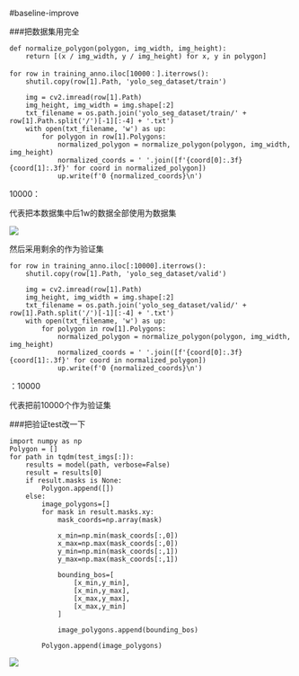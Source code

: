 #baseline-improve

###把数据集用完全

	def normalize_polygon(polygon, img_width, img_height):
	    return [(x / img_width, y / img_height) for x, y in polygon]
	
	for row in training_anno.iloc[10000：].iterrows():
	    shutil.copy(row[1].Path, 'yolo_seg_dataset/train')
	
	    img = cv2.imread(row[1].Path)
	    img_height, img_width = img.shape[:2]
	    txt_filename = os.path.join('yolo_seg_dataset/train/' + row[1].Path.split('/')[-1][:-4] + '.txt')
	    with open(txt_filename, 'w') as up:
	        for polygon in row[1].Polygons:
	            normalized_polygon = normalize_polygon(polygon, img_width, img_height)
	            normalized_coords = ' '.join([f'{coord[0]:.3f} {coord[1]:.3f}' for coord in normalized_polygon])
	            up.write(f'0 {normalized_coords}\n')

10000：

代表把本数据集中后1w的数据全部使用为数据集

![](https://cdn.jsdelivr.net/gh/tj-messi/picture/1729310510229.png)

然后采用剩余的作为验证集

	for row in training_anno.iloc[:10000].iterrows():
	    shutil.copy(row[1].Path, 'yolo_seg_dataset/valid')
	
	    img = cv2.imread(row[1].Path)
	    img_height, img_width = img.shape[:2]
	    txt_filename = os.path.join('yolo_seg_dataset/valid/' + row[1].Path.split('/')[-1][:-4] + '.txt')
	    with open(txt_filename, 'w') as up:
	        for polygon in row[1].Polygons:
	            normalized_polygon = normalize_polygon(polygon, img_width, img_height)
	            normalized_coords = ' '.join([f'{coord[0]:.3f} {coord[1]:.3f}' for coord in normalized_polygon])
	            up.write(f'0 {normalized_coords}\n')

：10000

代表把前10000个作为验证集

###把验证test改一下

	import numpy as np
	Polygon = []
	for path in tqdm(test_imgs[:]):
	    results = model(path, verbose=False)
	    result = results[0]
	    if result.masks is None:
	        Polygon.append([])
	    else:
	        image_polygons=[]
	        for mask in result.masks.xy:
	            mask_coords=np.array(mask)
	            
	            x_min=np.min(mask_coords[:,0])
	            x_max=np.max(mask_coords[:,0])
	            y_min=np.min(mask_coords[:,1])
	            y_max=np.max(mask_coords[:,1])
	       
	            bounding_bos=[
	                [x_min,y_min],
	                [x_min,y_max],
	                [x_max,y_max],
	                [x_max,y_min]
	            ]
	            
	            image_polygons.append(bounding_bos)
	        
	        Polygon.append(image_polygons)

![](https://cdn.jsdelivr.net/gh/tj-messi/picture/1729325490585.png)